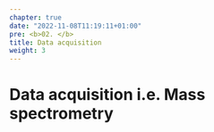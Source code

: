 ```yaml
---
chapter: true
date: "2022-11-08T11:19:11+01:00"
pre: <b>02. </b>
title: Data acquisition
weight: 3
---
```


# Data acquisition i.e. Mass spectrometry
